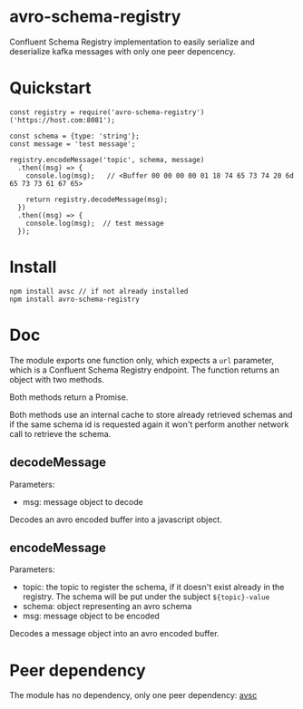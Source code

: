# avro-schema-registry

Confluent Schema Registry implementation to easily serialize and deserialize kafka messages with only one peer depencency.

# Quickstart

```
const registry = require('avro-schema-registry')('https://host.com:8081');

const schema = {type: 'string'};
const message = 'test message';

registry.encodeMessage('topic', schema, message)
  .then((msg) => {
    console.log(msg);   // <Buffer 00 00 00 00 01 18 74 65 73 74 20 6d 65 73 73 61 67 65>

    return registry.decodeMessage(msg);
  })
  .then((msg) => {
    console.log(msg);  // test message
  });
```

# Install

```
npm install avsc // if not already installed
npm install avro-schema-registry
```

# Doc

The module exports one function only, which expects a `url` parameter, which is a Confluent Schema Registry endpoint. The function returns an object with two methods.

Both methods return a Promise.

Both methods use an internal cache to store already retrieved schemas and if the same schema id is requested again it won't perform another network call to retrieve the schema.

## decodeMessage
Parameters:
- msg: message object to decode

Decodes an avro encoded buffer into a javascript object.

## encodeMessage
Parameters:
- topic: the topic to register the schema, if it doesn't exist already in the registry. The schema will be put under the subject `${topic}-value`
- schema: object representing an avro schema
- msg: message object to be encoded

Decodes a message object into an avro encoded buffer.


# Peer dependency

The module has no dependency, only one peer dependency: [avsc](https://github.com/mtth/avsc)
